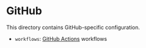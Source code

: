 # GitHub

This directory contains GitHub-specific configuration.

* `workflows`: [GitHub Actions][] workflows

[GitHub Actions]: https://docs.github.com/en/actions
